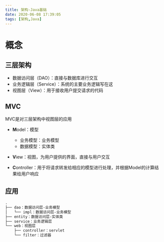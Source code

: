 ```yaml
---
title: 架构-Java基础
date: 2020-06-08 17:39:05
tags: [架构,Java]
---
```


# 概念

## 三层架构

- 数据访问层（DAO）：直接与数据库进行交互
- 业务逻辑层（Service）：系统的主要业务逻辑写在这
- 视图层（View）：用于接收用户提交请求的代码

## MVC

MVC是对三层架构中视图层的应用

- **M**odel：模型
  - 业务模型：业务模型
  - 数据模型：实体类

- **V**iew：视图，为用户提供的界面，直接与用户交互
- **C**ontroller：用于将请求转发给相应的模型进行处理，并根据Model的计算结果给用户响应

## 应用

```markdown
.
├── dao：数据访问层-业务模型
│   └── impl：数据访问层-业务模型
├── entity：数据访问层-实体类
├── service：业务逻辑层
└── web：视图层
    ├── controller：servlet
    └── filter：过滤器
```



